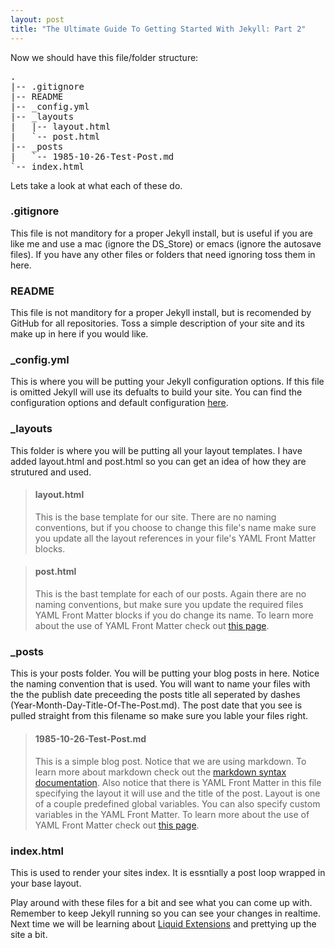 ```yaml
---
layout: post
title: "The Ultimate Guide To Getting Started With Jekyll: Part 2"
---
```


Now we should have this file/folder structure:

<pre>
.
|-- .gitignore
|-- README
|-- _config.yml
|-- _layouts
|   |-- layout.html
|   `-- post.html
|-- _posts
|   `-- 1985-10-26-Test-Post.md
`-- index.html
</pre>

Lets take a look at what each of these do.

### .gitignore ###
This file is not manditory for a proper Jekyll install, but is useful if you are like me and use a mac (ignore the DS_Store) or emacs (ignore the autosave files). If you have any other files or folders that need ignoring toss them in here.

### README ###
This file is not manditory for a proper Jekyll install, but is recomended by GitHub for all repositories. Toss a simple description of your site and its make up in here if you would like.

### _config.yml ###
This is where you will be putting your Jekyll configuration options. If this file is omitted Jekyll will use its defualts to build your site. You can find the configuration options and default configuration [here](https://github.com/mojombo/jekyll/wiki/configuration).

### _layouts ###
This folder is where you will be putting all your layout templates. I have added layout.html and post.html so you can get an idea of how they are strutured and used. 

>#### layout.html ####
>This is the base template for our site. There are no naming conventions, but if you choose to change this file's name make sure you update all the layout references in your file's YAML Front Matter blocks.

>#### post.html ####
>This is the bast template for each of our posts. Again there are no naming conventions, but make sure you update the required files YAML Front Matter blocks if you do change its name. To learn more about the use of YAML Front Matter check out [this page](https://github.com/mojombo/jekyll/wiki/yaml-front-matter).

### _posts ###
This is your posts folder. You will be putting your blog posts in here. Notice the naming convention that is used. You will want to name your files with the the publish date preceeding the posts title all seperated by dashes (Year-Month-Day-Title-Of-The-Post.md). The post date that you see is pulled straight from this filename so make sure you lable your files right.
 
>#### 1985-10-26-Test-Post.md ####
>This is a simple blog post. Notice that we are using markdown. To learn more about markdown check out the [markdown syntax documentation](http://daringfireball.net/projects/markdown/syntax). Also notice that there is YAML Front Matter in this file specifying the layout it will use and the title of the post. Layout is one of a couple predefined global variables. You can also specify custom variables in the YAML Front Matter. To learn more about the use of YAML Front Matter check out [this page](https://github.com/mojombo/jekyll/wiki/yaml-front-matter).

### index.html ###
This is used to render your sites index. It is essntially a post loop wrapped in your base layout.

Play around with these files for a bit and see what you can come up with. Remember to keep Jekyll running so you can see your changes in realtime. Next time we will be learning about [Liquid Extensions](https://github.com/mojombo/jekyll/wiki/liquid-extensions) and prettying up the site a bit. 